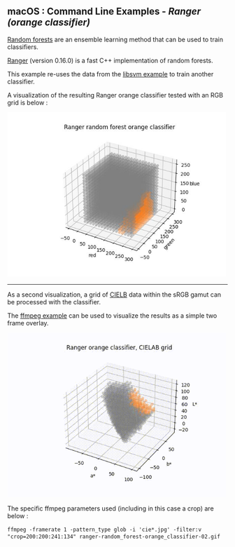 
## macOS : Command Line Examples - *Ranger (orange classifier)*

[Random forests](https://en.wikipedia.org/wiki/Random_forest) are an ensemble learning method that can be used to train classifiers.

[Ranger](https://github.com/imbs-hl/ranger) (version 0.16.0) is a fast C++ implementation of random forests.

This example re-uses the data from the [libsvm example](../mc_05_libsvm) to train another classifier.

A visualization of the resulting Ranger orange classifier tested with an RGB grid is below :

<img src="grid_ranger_xyz_rgb.jpg" width=500px>

---

As a second visualization, a grid of [CIELB](https://en.wikipedia.org/wiki/CIELAB_color_space) data within the sRGB gamut can be processed with the classifier.

The [ffmpeg example](../mc_13_ffmpeg/) can be used to visualize the results as a simple two frame overlay.

<img src="ranger-random_forest-orange_classifier.gif" width=500px>

The specific ffmpeg parameters used (including in this case a crop) are below :

```
ffmpeg -framerate 1 -pattern_type glob -i 'cie*.jpg' -filter:v "crop=200:200:241:134" ranger-random_forest-orange_classifier-02.gif
```

